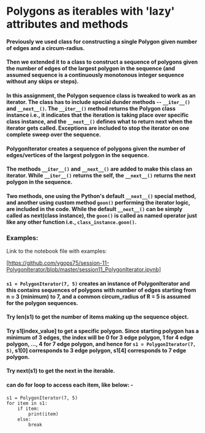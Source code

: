 
# Polygons as iterables with 'lazy' attributes and methods

#### Previously we used class for constructing a single Polygon given number of edges and a circum-radius. 

#### Then we extended it to a class to construct a sequence of polygons given the number of edges of the largest polygon in the sequence (and assumed sequence is a continuously monotonous integer sequence without any skips or steps).

#### In this assignment, the Polygon sequence class is tweaked to work as an iterator. The class has to include special dunder methods -- `__iter__()` and `__next__()`. The `__iter__()` method returns the Polygon class instance i.e., it indicates that the iteration is taking place over specific class instance, and the `__next__()` defines what to return next when the iterator gets called. Exceptions are included to stop the iterator on one complete sweep over the sequence.

#### PolygonIterator creates a sequence of polygons given the number of edges/vertices of the largest polygon in the sequence.

#### The methods `__iter__()` and `__next__()` are added to make this class an iterator. While `__iter__()` returns the self, the `__next__()` returns the next polygon in the sequence.

#### Two methods, one using the Python's default `__next__()` special method, and another using custom method `goon()` performing the iterator logic, are included in the code. While the default `__next__()` can be simply called as next(class instance), the `goon()` is called as named operator just like any other function i.e., `class_instance.goon()`.

### Examples:

Link to the notebook file with examples:

[https://github.com/vgops75/session-11-PolygonIterator/blob/master/session11_PolygonIterator.ipynb]


#### `s1 = PolygonIterator(7, 5)` creates an instance of PolygonIterator and this contains sequences of polygons with number of edges starting from n = 3 (minimum) to 7, and a common circum_radius of R = 5 is assumed for the polygon sequences.

#### Try len(s1) to get the number of items making up the sequence object.
#### Try s1[index_value] to get a specific polygon. Since starting polygon has a minimum of 3 edges, the index will be 0 for 3 edge polygon, 1 for 4 edge polygon, ..., 4 for 7 edge polygon, and hence for `s1 = PolygonIterator(7, 5)`, s1[0] corresponds to 3 edge polygon, s1[4] corresponds to 7 edge polygon.

#### Try next(s1) to get the next in the iterable.

#### can do for loop to access each item, like below: -

```
s1 = PolygonIterator(7, 5)
for item in s1:
    if item:
        print(item)
    else:
        break
```



